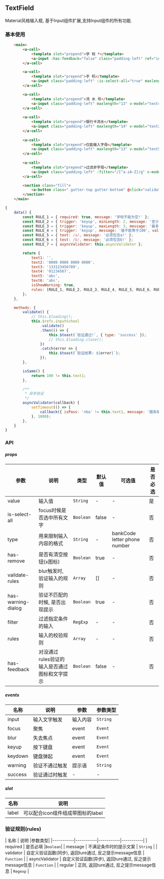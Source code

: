 ## TextField
Material风格输入框, 基于Input组件扩展,支持Input组件的所有功能.

### 基本使用

``` html
    <main>
        <a-cell>
            <template slot="prepend">学 校 *</template>
            <a-input :has-feedback="false" class="padding-left" ref="inputSchool" required :rules="rules" placeholder="请输入学校" v-model="text1"/>
        </a-cell>

        <a-cell>
            <template slot="prepend">手 机</template>
            <a-input class="padding-left" :is-select-all="true" maxlength="13" v-model="text3" type="phone" />
        </a-cell>

        <a-cell>
            <template slot="prepend">流 水 号</template>
            <a-input class="padding-left" maxlength="13" v-model="text4" type="number" />
        </a-cell>
        
        <a-cell>
            <template slot="prepend">银行卡流水</template>
            <a-input class="padding-left" maxlength="14" v-model="text2" type="bankCode" />
        </a-cell>
        
        <a-cell>
            <template slot="prepend">仅能输入字母</template>
            <a-input class="padding-left" maxlength="13" v-model="text5" type="letter" />
        </a-cell>
        
        <a-cell>
            <template slot="prepend">过滤非字母</template>
            <a-input class="padding-left" :filter="/[^a-zA-Z]/g" v-model="text6"/>
        </a-cell>

        <section class="fill">
            <a-button class=" gutter-top gutter-bottom" @click="validate">验证学校</a-button>
        </section>
    </main>
```

```javascript
{
    data() {
        const RULE_1 = { required: true, message: '学校不能为空!' };
        const RULE_2 = { trigger: 'keyup', minLength: 2, message: '至少2个字符!' };
        const RULE_3 = { trigger: 'keyup', maxLength: 3, message: '最多3个字符!' };
        const RULE_4 = { trigger: 'keyup', message: '值不能等于100', validator: this.isSame };
        const RULE_5 = { test: /a/, message: '必须包含a!' };
        const RULE_6 = { test: /b/, message: '必须包含b!' };
        const RULE_7 = { asyncValidator: this.asyncValidator };

        return {
            text1: '',
            text2: '0000 0000 0000 0000',
            text3: '133123456789',
            text4: '01234567',
            text5: 'abc',
            text6: 'abc',
            isShowWarning: true,
            rules: [RULE_1, RULE_2, RULE_3, RULE_4, RULE_5, RULE_6, RULE_7],
        };
    },

    methods: {
        validate() {
            // this.$loading();
            this.$refs.inputSchool
                .validate()
                .then(() => {
                    this.$toast(`验证通过!`, { type: 'success' });
                    // this.$loading.close();
                })
                .catch(error => {
                    this.$toast(`验证结果: ${error}`);
                });
        },

        isSame() {
            return 100 != this.text1;
        },

        /**
         * 异步验证
         */
        asyncValidator(callback) {
            setTimeout(() => {
                callback({ isPass: 'nba' != this.text1, message: '服务端不通过nba!' });
            }, 1000);
        },
    }
}
```

### API

##### props
| 参数 | 说明 | 类型 | 默认值 | 可选值 |是否必选
|-----------|-----------|-----------|-------------|-------------|-------------|
| value | 输入值 | `String` | - |-|是|
| is-select-all | focus时候是否选中所有文字 | `Boolean` | false | - | 否 |
| type | 用来限制输入内容的格式 | `String` | - |bankCode letter phone number|否|
| has-remove | 是否有清空按钮(x图标) | `Boolean` | true |-|否|
| vaildate-rules | blur触发时, 验证输入的规则 | `Array` | [] |-|否|
| has-warning-dialog | 验证不匹配的时候, 是否出现提示| `Boolean` | true |-|否|
| filter |过滤指定条件的输入| `RegExp` | - |-|否|
| rules |输入的校验规则| `Array` | - |-|否|
| has-feedback |对没通过rules验证的输入是否通过图标和文字提示| `Boolean` | false |-|否|


##### events
| 名称 | 说明 | 参数 |参数类型|
|-----------|-----------|-----------|-----------|
| input | 输入文字触发 | 输入内容 |`String`|
| focus | 聚焦 | event | `Event` |
| blur | 失去焦点 | event | `Event` |
| keyup | 按下键盘 | event | `Event` |
| keydown | 键盘弹起 | event | `Event` |
| warning | 验证不通过触发 | 提示语 | `String` |
| success | 验证通过时触发 | - | - |


##### slot
| 名称 | 说明 |
|-----------|-----------|
| label | 可以配合icon组件组成带图标的label | 



### 验证规则(rules)
| 名称 | 说明  |参数类型|
|-----------|-----------|-----------|-----------|
| required | 是否必填  |`Boolean`|
| message | 不满足条件时的提示文案  | `String` |
| validator | 自定义验证函数(同步), 返回ture通过, 反之提示message信息  | `Function` |
| asyncValidator | 自定义验证函数(异步), 返回ture通过, 反之提示message信息  | `Function` |
| regular | 正则, 返回ture通过, 反之提示message信息  | `Regexp` |